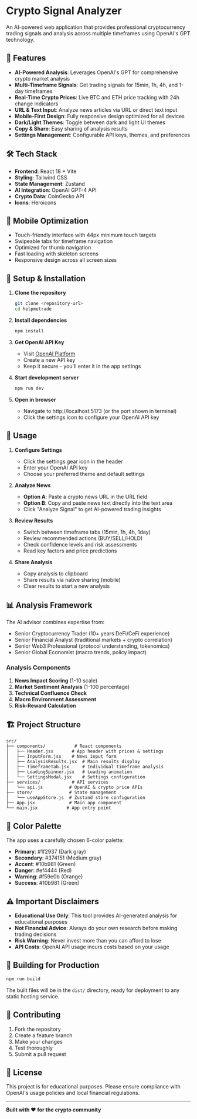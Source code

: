 # Crypto Signal Analyzer

An AI-powered web application that provides professional cryptocurrency trading signals and analysis across multiple timeframes using OpenAI's GPT technology.

## 🚀 Features

- **AI-Powered Analysis**: Leverages OpenAI's GPT for comprehensive crypto market analysis
- **Multi-Timeframe Signals**: Get trading signals for 15min, 1h, 4h, and 1-day timeframes  
- **Real-Time Crypto Prices**: Live BTC and ETH price tracking with 24h change indicators
- **URL & Text Input**: Analyze news articles via URL or direct text input
- **Mobile-First Design**: Fully responsive design optimized for all devices
- **Dark/Light Themes**: Toggle between dark and light UI themes
- **Copy & Share**: Easy sharing of analysis results
- **Settings Management**: Configurable API keys, themes, and preferences

## 🛠 Tech Stack

- **Frontend**: React 18 + Vite
- **Styling**: Tailwind CSS
- **State Management**: Zustand
- **AI Integration**: OpenAI GPT-4 API
- **Crypto Data**: CoinGecko API
- **Icons**: Heroicons

## 📱 Mobile Optimization

- Touch-friendly interface with 44px minimum touch targets
- Swipeable tabs for timeframe navigation
- Optimized for thumb navigation
- Fast loading with skeleton screens
- Responsive design across all screen sizes

## 🔧 Setup & Installation

1. **Clone the repository**
   ```bash
   git clone <repository-url>
   cd helpmetrade
   ```

2. **Install dependencies**
   ```bash
   npm install
   ```

3. **Get OpenAI API Key**
   - Visit [OpenAI Platform](https://platform.openai.com/api-keys)
   - Create a new API key
   - Keep it secure - you'll enter it in the app settings

4. **Start development server**
   ```bash
   npm run dev
   ```

5. **Open in browser**
   - Navigate to http://localhost:5173 (or the port shown in terminal)
   - Click the settings icon to configure your OpenAI API key

## 🎯 Usage

1. **Configure Settings**
   - Click the settings gear icon in the header
   - Enter your OpenAI API key
   - Choose your preferred theme and default settings

2. **Analyze News**
   - **Option A**: Paste a crypto news URL in the URL field
   - **Option B**: Copy and paste news text directly into the text area
   - Click "Analyze Signal" to get AI-powered trading insights

3. **Review Results**
   - Switch between timeframe tabs (15min, 1h, 4h, 1day)
   - Review recommended actions (BUY/SELL/HOLD)
   - Check confidence levels and risk assessments
   - Read key factors and price predictions

4. **Share Analysis**
   - Copy analysis to clipboard
   - Share results via native sharing (mobile)
   - Clear results to start a new analysis

## 📊 Analysis Framework

The AI advisor combines expertise from:
- Senior Cryptocurrency Trader (10+ years DeFi/CeFi experience)
- Senior Financial Analyst (traditional markets + crypto correlation)
- Senior Web3 Professional (protocol understanding, tokenomics)
- Senior Global Economist (macro trends, policy impact)

### Analysis Components
1. **News Impact Scoring** (1-10 scale)
2. **Market Sentiment Analysis** (1-100 percentage)
3. **Technical Confluence Check**
4. **Macro Environment Assessment**
5. **Risk-Reward Calculation**

## 🏗 Project Structure

```
src/
├── components/           # React components
│   ├── Header.jsx       # App header with prices & settings
│   ├── InputForm.jsx    # News input form
│   ├── AnalysisResults.jsx  # Main results display
│   ├── TimeframeTab.jsx     # Individual timeframe analysis
│   ├── LoadingSpinner.jsx   # Loading animation
│   └── SettingsModal.jsx    # Settings configuration
├── services/            # API services
│   └── api.js          # OpenAI & crypto price APIs
├── store/              # State management
│   └── useAppStore.js  # Zustand store configuration
├── App.jsx             # Main app component
└── main.jsx           # App entry point
```

## 🎨 Color Palette

The app uses a carefully chosen 6-color palette:
- **Primary**: #1f2937 (Dark gray)
- **Secondary**: #374151 (Medium gray)
- **Accent**: #10b981 (Green)
- **Danger**: #ef4444 (Red)
- **Warning**: #f59e0b (Orange)
- **Success**: #10b981 (Green)

## ⚠️ Important Disclaimers

- **Educational Use Only**: This tool provides AI-generated analysis for educational purposes
- **Not Financial Advice**: Always do your own research before making trading decisions
- **Risk Warning**: Never invest more than you can afford to lose
- **API Costs**: OpenAI API usage incurs costs based on your usage

## 🚀 Building for Production

```bash
npm run build
```

The built files will be in the `dist/` directory, ready for deployment to any static hosting service.

## 🤝 Contributing

1. Fork the repository
2. Create a feature branch
3. Make your changes
4. Test thoroughly
5. Submit a pull request

## 📄 License

This project is for educational purposes. Please ensure compliance with OpenAI's usage policies and local financial regulations.

---

**Built with ❤️ for the crypto community**
